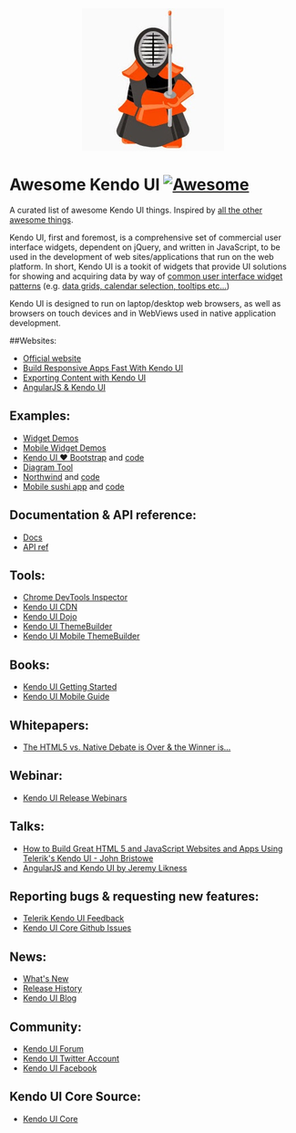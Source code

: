
<div style="text-align:center"><img src ="kendo.jpeg" /></div>

# Awesome Kendo UI [![Awesome](https://cdn.rawgit.com/sindresorhus/awesome/d7305f38d29fed78fa85652e3a63e154dd8e8829/media/badge.svg)](https://github.com/sindresorhus/awesome)

A curated list of awesome Kendo UI things. Inspired by [all the other awesome things](https://github.com/bayandin/awesome-awesomeness).

Kendo UI, first and foremost, is a comprehensive set of commercial user interface widgets, dependent on jQuery, and written in JavaScript, to be used in the development of web sites/applications that run on the web platform. In short, Kendo UI is a tookit of widgets that provide UI solutions for showing and acquiring data by way of [common user interface widget patterns](http://ui-patterns.com/patterns) (e.g. [data grids, calendar selection, tooltips etc...](http://designinginterfaces.com/patterns/))

Kendo UI is designed to run on laptop/desktop web browsers, as well as browsers on touch devices and in WebViews used in native application development.

##Websites:

* [Official website](http://www.telerik.com/kendo-ui)
* [Build Responsive Apps Fast With Kendo UI](http://www.telerik.com/kendo-ui/responsive-features)
* [Exporting Content with Kendo UI](http://www.telerik.com/kendo-ui/exporting-web-content)
* [AngularJS & Kendo UI](http://www.telerik.com/kendo-ui/angularjs-and-kendo-ui-framework-integration)

## Examples:

* [Widget Demos](http://demos.telerik.com/kendo-ui/)
* [Mobile Widget Demos](http://demos.telerik.com/kendo-ui/m/index)
* [Kendo UI ♥ Bootstrap](http://demos.telerik.com/kendo-ui/bootstrap/) and [code](https://github.com/telerik/kendo-bootstrap-demo)
* [Diagram Tool](http://demos.telerik.com/kendo-ui/html5-diagram-sample-app)
* [Northwind](http://demos.telerik.com/aspnet-mvc/html5-dashboard-sample-app/Home/TeamEfficiency) and [code](https://github.com/telerik/kendoui-northwind-dashboard)
* [Mobile sushi app](http://demos.telerik.com/kendo-ui/mobile-apps/sushi) and [code](https://github.com/telerik/kendo-mobile-sushi)

## Documentation & API reference:

* [Docs](http://docs.telerik.com/kendo-ui/introduction)
* [API ref](http://docs.telerik.com/kendo-ui/api/javascript/kendo)

## Tools:

* [Chrome DevTools Inspector](https://chrome.google.com/webstore/detail/telerik-kendo-ui-chrome-i/npcmgpnfknjmndbbakdhchgibaajnlpe?hl=en)
* [Kendo UI CDN](http://docs.telerik.com/kendo-ui/intro/installation/cdn-service)
* [Kendo UI Dojo](http://dojo.telerik.com/)
* [Kendo UI ThemeBuilder](http://www.kendouimobileguide.com/)
* [Kendo UI Mobile ThemeBuilder](http://demos.telerik.com/kendo-ui/mobilethemebuilder)

## Books:

* [Kendo UI Getting Started](http://codylindley.github.io/the-kendo-ui-book/)
* [Kendo UI Mobile Guide](http://www.kendouimobileguide.com/)

## Whitepapers:

* [The HTML5 vs. Native Debate is Over & the Winner is…]()

## Webinar:

* [Kendo UI Release Webinars](https://www.youtube.com/watch?v=Xuo2hWQRLsA&list=PLLGlTD7u3kMrPNZM20ffdiQhwI6ni7TC8)

## Talks:

* [How to Build Great HTML 5 and JavaScript Websites and Apps Using Telerik's Kendo UI - John Bristowe](https://www.youtube.com/watch?v=ez6kvOf4X-4)
* [AngularJS and Kendo UI by Jeremy Likness](https://www.youtube.com/watch?v=fWB38DYbLM0)

## Reporting bugs & requesting new features:

* [Telerik Kendo UI Feedback](http://kendoui-feedback.telerik.com/forums/127393-telerik-kendo-ui-feedback)
* [Kendo UI Core Github Issues](https://github.com/telerik/kendo-ui-core/issues)

## News:

* [What's New](http://www.telerik.com/support/whats-new/kendo-ui)
* [Release History](http://www.telerik.com/support/whats-new/kendo-ui/release-history)
* [Kendo UI Blog](http://www.telerik.com/blogs/kendo-ui)

## Community:

* [Kendo UI Forum](http://www.telerik.com/forums/kendo-ui)
* [Kendo UI Twitter Account](https://twitter.com/KendoUI)
* [Kendo UI Facebook](https://www.facebook.com/KendoUI)

## Kendo UI Core Source:

* [Kendo UI Core](https://github.com/telerik/kendo-ui-core)

